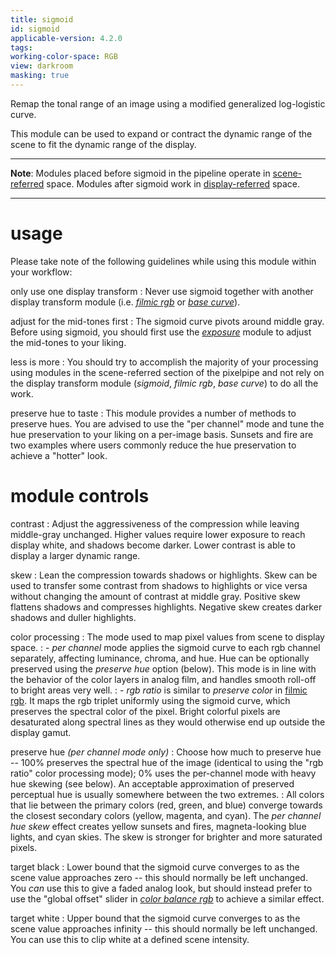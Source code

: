 ```yaml
---
title: sigmoid
id: sigmoid
applicable-version: 4.2.0
tags: 
working-color-space: RGB 
view: darkroom
masking: true
---
```


Remap the tonal range of an image using a modified generalized log-logistic curve.

This module can be used to expand or contract the dynamic range of the scene to fit the dynamic range of the display.

---

**Note**: Modules placed before sigmoid in the pipeline operate in [scene-referred](../../../darkroom/pixelpipe/the-pixelpipe-and-module-order.md/#scene-referred-workflow) space. Modules after sigmoid work in [display-referred](../../../darkroom/pixelpipe/the-pixelpipe-and-module-order.md/#display-referred-workflow) space.

---

# usage

Please take note of the following guidelines while using this module within your workflow:

only use one display transform
: Never use sigmoid together with another display transform module (i.e. [_filmic rgb_](./filmic-rgb.md) or [_base curve_](./base-curve.md)).

adjust for the mid-tones first
: The sigmoid curve pivots around middle gray. Before using sigmoid, you should first use the [_exposure_](./exposure.md) module to adjust the mid-tones to your liking.

less is more
: You should try to accomplish the majority of your processing using modules in the scene-referred section of the pixelpipe and not rely on the display transform module (_sigmoid_, _filmic rgb_, _base curve_) to do all the work.

preserve hue to taste
: This module provides a number of methods to preserve hues. You are advised to use the "per channel" mode and tune the hue preservation to your liking on a per-image basis. Sunsets and fire are two examples where users commonly reduce the hue preservation to achieve a "hotter" look.

# module controls

contrast
: Adjust the aggressiveness of the compression while leaving middle-gray unchanged. Higher values require lower exposure to reach display white, and shadows become darker. Lower contrast is able to display a larger dynamic range.

skew
: Lean the compression towards shadows or highlights. Skew can be used to transfer some contrast from shadows to highlights or vice versa without changing the amount of contrast at middle gray. Positive skew flattens shadows and compresses highlights. Negative skew creates darker shadows and duller highlights.

color processing
: The mode used to map pixel values from scene to display space.
: - _per channel_ mode applies the sigmoid curve to each rgb channel separately, affecting luminance, chroma, and hue. Hue can be optionally preserved using the _preserve hue_ option (below). This mode is in line with the behavior of the color layers in analog film, and handles smooth roll-off to bright areas very well.
: - _rgb ratio_ is similar to _preserve color_ in [filmic rgb](./filmic-rgb.md). It maps the rgb triplet uniformly using the sigmoid curve, which preserves the spectral color of the pixel. Bright colorful pixels are desaturated along spectral lines as they would otherwise end up outside the display gamut.

preserve hue _(per channel mode only)_
: Choose how much to preserve hue -- 100% preserves the spectral hue of the image (identical to using the "rgb ratio" color processing mode); 0% uses the per-channel mode with heavy hue skewing (see below). An acceptable approximation of preserved perceptual hue is usually somewhere between the two extremes.
: All colors that lie between the primary colors (red, green, and blue) converge towards the closest secondary colors (yellow, magenta, and cyan). The _per channel hue skew_ effect creates yellow sunsets and fires, magneta-looking blue lights, and cyan skies. The skew is stronger for brighter and more saturated pixels.

target black
: Lower bound that the sigmoid curve converges to as the scene value approaches zero -- this should normally be left unchanged. You _can_ use this to give a faded analog look, but should instead prefer to use the "global offset" slider in [_color balance rgb_](./color-balance-rgb.md) to achieve a similar effect.

target white
: Upper bound that the sigmoid curve converges to as the scene value approaches infinity -- this should normally be left unchanged. You can use this to clip white at a defined scene intensity.
